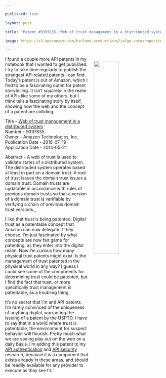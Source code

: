 ---
published: true
layout: post
title: 'Patent #9397835, Web of trust management in a distributed system'
image: https://s3.amazonaws.com/kinlane-productions2/algo-rotoscope/stories/gypsy-eyes_blue_circuit.jpg
---

<p><img src="https://s3.amazonaws.com/kinlane-productions2/algo-rotoscope/stories/gypsy-eyes_blue_circuit.jpg" align="right" width="40%" style="padding: 15px;" />
<p>I found a couple more API patents in my notebook that I wanted to get published. I try to take time regularly to publish the strangest API related patents I can find. Today’s patent is out of Amazon, which I find to be a fascinating outlet for patent storytelling. It isn’t squarely in the realm of APIs like some of my others, but I think tells a fascinating story by itself, showing how the web and the concept of a patent are colliding.

<p>Title - <a href="http://patft.uspto.gov/netacgi/nph-Parser?Sect2=PTO1&amp;Sect2=HITOFF&amp;p=1&amp;u=/netahtml/PTO/search-bool.html&amp;r=1&amp;f=G&amp;l=50&amp;d=PALL&amp;RefSrch=yes&amp;Query=PN/9397835">Web of trust management in a distributed system</a><br />
Number - 9397835<br />
Owner - Amazon Technologies, Inc.<br />
Publication Date - 2016-07-19<br />
Application Date - 2014-05-21<br />

<p>Abstract - A web of trust is used to validate states of a distributed system. The distributed system operates based at least in part on a domain trust. A root of trust issues the domain trust issues a domain trust. Domain trusts are updatable in accordance with rules of previous domain trusts so that a version of a domain trust is verifiable by verifying a chain of previous domain trust versions._

<p>I like that trust is being patented. Digital trust as a patentable concept that Amazon can now delegate if they choose. I’m just fascinated by what concepts are now fair game for patenting, as they enter into the digital realm. Now I’m curious how many physical trust patents might exist. Is the management of trust patented in the physical world in any way? I guess I could see some of the components for determining trust could be patented, but I find the fact that trust, or more specifically trust management is patentable, as a troubling thing.

<p>It’s no secret that I’m anti API patents. I’m rarely convinced of the uniqueness of anything digital, warranting the issuing of a patent by the USPTO. I have to say that in a world where trust is patentable, the environment for suspect behavior will flourish. Pretty much what we are seeing play out on the web on a daily basis. I’m adding this patent to my <a href="http://authentication.apievangelist.com/">API authentication</a> and <a href="http://security.apievangelist.com/">API security</a> research, because it is a component that exists already in these areas, and should be readily available for any provider to execute as they see fit.


